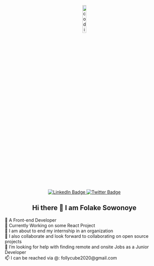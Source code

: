 <div id="header" align="center">
  <img src="https://icons8.com/illustrations/illustration/marginalia-programming" alt="coding gif" width="15%""/>
  <div id="badges">
  <a href="https://www.linkedin.com/in/folake-sowonoye-06857719a/">
    <img src="https://img.shields.io/badge/LinkedIn-blue?style=for-the-badge&logo=linkedin&logoColor=white" alt="LinkedIn Badge"/>
  </a>
  <a href="https://twitter.com/SowonoyeO">
    <img src="https://img.shields.io/badge/Twitter-blue?style=for-the-badge&logo=twitter&logoColor=white" alt="Twitter Badge"/>
  </a>
  </div>
   <h2>Hi there 👋 I am Folake Sowonoye</h1>
  <div align="left">
    <p>🌱 A Front-end Developer <br>
    🌱 Currently Working on some React Project<br>
    🔭 I am about to end my internship in an organization<br>
    👯 I also collaborate and look forward to collaborating on open source projects<br>
    🤔 I’m looking for help with finding remote and onsite Jobs as a Junior Developer <br>
    📫 I can be reached via @: follycube2020@gmail.com </p>
  </div>
</div>
